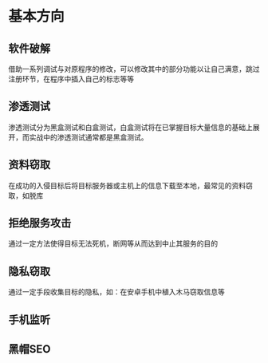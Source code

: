 # 基本方向
## 软件破解 
借助一系列调试与对原程序的修改，可以修改其中的部分功能以让自己满意，跳过注册环节，在程序中插入自己的标志等等

## 渗透测试
渗透测试分为黑盒测试和白盒测试，白盒测试将在已掌握目标大量信息的基础上展开，而实战中的渗透测试通常都是黑盒测试。

## 资料窃取
在成功的入侵目标后将目标服务器或主机上的信息下载至本地，最常见的资料窃取，如脱库

## 拒绝服务攻击
通过一定方法使得目标无法死机，断网等从而达到中止其服务的目的

## 隐私窃取
通过一定手段收集目标的隐私，如：在安卓手机中植入木马窃取信息等

## 手机监听

## 黑帽SEO
